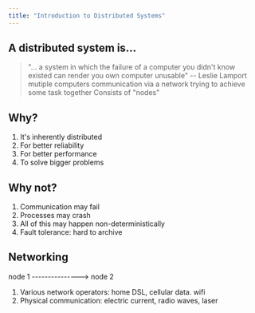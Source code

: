 ```yaml
---
title: "Introduction to Distributed Systems"
---
```


## A distributed system is...
> "... a system in which the failure of a computer you didn't know existed can render you own computer unusable" -- Leslie Lamport
> mutiple computers communication via a network
> trying to achieve some task together
> Consists of "nodes"

## Why?
1. It's inherently distributed
2. For better reliability
3. For better performance
4. To solve bigger problems

## Why not?
1. Communication may fail
2. Processes may crash
3. All of this may happen non-deterministically
4. Fault tolerance: hard to archive

## Networking

node 1 ---------------> node 2

1. Various network operators: home DSL, cellular data. wifi
2. Physical communication: electric current, radio waves, laser


